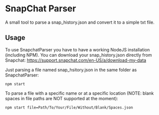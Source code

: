 # SnapChat Parser

A small tool to parse a snap_history.json and convert it to a simple txt file.

## Usage

To use SnapchatParser you have to have a working NodeJS installation (including NPM).
You can download your snap_history.json directly from Snapchat: https://support.snapchat.com/en-US/a/download-my-data

Just parsing a file named snap_hsitory.json in the same folder as SnapchatParser:

```
npm start
```


To parse a file with a specific name or at a specific location (NOTE: blank spaces in file paths are NOT supported at the moment):

```
npm start file=Path/To/Your/File/Without/Blank/Spaces.json
```
